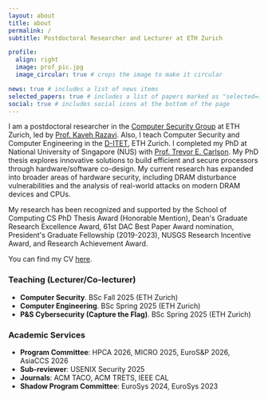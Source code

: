 ```yaml
---
layout: about
title: about
permalink: /
subtitle: Postdoctoral Researcher and Lecturer at ETH Zurich

profile:
  align: right
  image: prof_pic.jpg
  image_circular: true # crops the image to make it circular

news: true # includes a list of news items
selected_papers: true # includes a list of papers marked as "selected={true}"
social: true # includes social icons at the bottom of the page
---
```


I am a postdoctoral researcher in the <a href="https://comsec.ethz.ch/">Computer Security Group</a> at ETH Zurich, led by <a href="https://comsec.ethz.ch/people/kaveh-razavi/">Prof. Kaveh Razavi</a>. Also, I teach Computer Security and Computer Engineering in the <a href="https://www.ee.ethz.ch/">D-ITET</a>, ETH Zurich. I completed my PhD at National University of Singapore (NUS) with <a href="https://www.comp.nus.edu.sg/~tcarlson/">Prof. Trevor E. Carlson</a>. My PhD thesis explores innovative solutions to build efficient and secure processors through hardware/software co-design. My current research has expanded into broader areas of hardware security, including DRAM disturbance vulnerabilities and the analysis of real-world attacks on modern DRAM devices and CPUs.

My research has been recognized and supported by the School of Computing CS PhD Thesis Award (Honorable Mention), Dean's Graduate Research Excellence Award, 61st DAC Best Paper Award nomination, President's Graduate Fellowship (2019-2023), NUSGS Research Incentive Award, and Research Achievement Award.

You can find my CV <a href="https://ahajiabadi.github.io/assets/pdf/Ali_Hajiabadi_CV.pdf">here</a>.

<h3>Teaching (Lecturer/Co-lecturer)</h3>
<ul>
  <li><strong>Computer Security</strong>. BSc Fall 2025 (ETH Zurich)</li>
  <li><strong>Computer Engineering</strong>. BSc Spring 2025 (ETH Zurich)</li>
  <li><strong>P&amp;S Cybersecurity (Capture the Flag)</strong>. BSc Spring 2025 (ETH Zurich)</li>
</ul>

<h3>Academic Services</h3>
<ul>
  <li><strong>Program Committee</strong>: HPCA 2026, MICRO 2025, EuroS&amp;P 2026, AsiaCCS 2026</li>
  <li><strong>Sub-reviewer</strong>: USENIX Security 2025</li>
  <li><strong>Journals</strong>: ACM TACO, ACM TRETS, IEEE CAL</li>
  <li><strong>Shadow Program Committee</strong>: EuroSys 2024, EuroSys 2023</li>
</ul>
